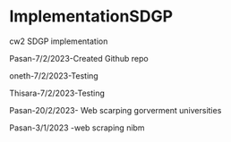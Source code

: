 # ImplementationSDGP
cw2 SDGP implementation

Pasan-7/2/2023-Created Github repo

oneth-7/2/2023-Testing 

Thisara-7/2/2023-Testing

Pasan-20/2/2023- Web scarping gorverment universities 

Pasan-3/1/2023 -web scraping nibm
